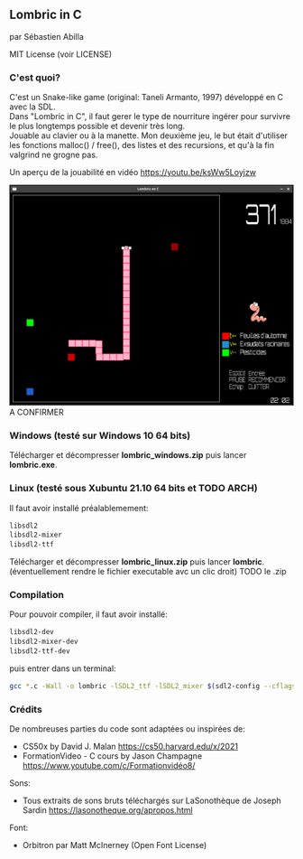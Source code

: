 ## Lombric in C

par Sébastien Abilla

MIT License (voir LICENSE)

### C'est quoi?

C'est un Snake-like game (original: Taneli Armanto, 1997) développé en C avec la SDL.  
Dans "Lombric in C", il faut gerer le type de nourriture ingérer pour survivre le plus longtemps possible et devenir très long.  
Jouable au clavier ou à la manette. 
Mon deuxième jeu, le but était d'utiliser les fonctions malloc() / free(), des listes et des recursions, et qu'à la fin valgrind ne grogne pas.

Un aperçu de la jouabilité en vidéo https://youtu.be/ksWw5Loyjzw  

![Aperçu](res/demo.png) A CONFIRMER

### Windows (testé sur Windows 10 64 bits)

Télécharger et décompresser **lombric_windows.zip** puis lancer **lombric.exe**.

### Linux (testé sous Xubuntu 21.10 64 bits et TODO ARCH)

Il faut avoir installé préalablemement:

```bash
libsdl2
libsdl2-mixer
libsdl2-ttf
```
Télécharger et décompresser **lombric_linux.zip** puis lancer **lombric**. (éventuellement rendre le fichier executable avc un clic droit)
TODO le .zip


### Compilation

Pour pouvoir compiler, il faut avoir installé:

```bash
libsdl2-dev
libsdl2-mixer-dev
libsdl2-ttf-dev
```
puis entrer dans un terminal: 

```bash
gcc *.c -Wall -o lombric -lSDL2_ttf -lSDL2_mixer $(sdl2-config --cflags --libs)
```

### Crédits

De nombreuses parties du code sont adaptées ou inspirées de:
* CS50x by David J. Malan https://cs50.harvard.edu/x/2021
* FormationVideo - C cours by Jason Champagne https://www.youtube.com/c/Formationvidéo8/

Sons:
* Tous extraits de sons bruts téléchargés sur LaSonothèque de Joseph Sardin https://lasonotheque.org/apropos.html

Font:
* Orbitron  par Matt McInerney (Open Font License)



